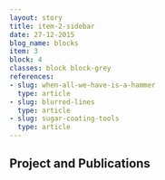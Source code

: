 ```yaml
---
layout: story
title: item-2-sidebar
date: 27-12-2015
blog_name: blocks
item: 3
block: 4
classes: block block-grey
references: 
- slug: when-all-we-have-is-a-hammer
  type: article
- slug: blurred-lines 
  type: article
- slug: sugar-coating-tools
  type: article
---
```

## Project and Publications
